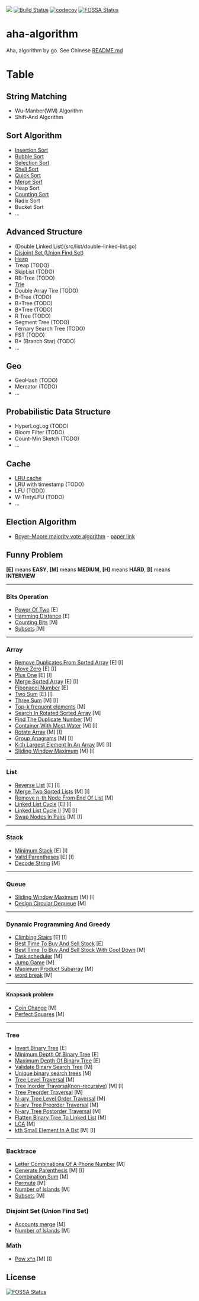 <a title="Hit" target="_blank" href="https://github.com/psc0606/aha-algorithm"><img src="https://hits.b3log.org/psc0606/aha-algorithm.svg"></a>
[![Build Status](https://travis-ci.com/psc0606/aha-algorithm.svg?branch=main)](https://travis-ci.com/psc0606/aha-algorithm)
[![codecov](https://codecov.io/gh/psc0606/aha-algorithm/branch/main/graph/badge.svg)](https://codecov.io/gh/psc0606/aha-algorithm)
[![FOSSA Status](https://app.fossa.com/api/projects/git%2Bgithub.com%2Fpsc0606%2Faha-algorithm.svg?type=shield)](https://app.fossa.com/projects/git%2Bgithub.com%2Fpsc0606%2Faha-algorithm?ref=badge_shield)

# aha-algorithm
Aha, algorithm by go. See Chinese [README.md](./README_cn.md)

# Table
## String Matching
* Wu-Manber(WM) Algorithm
* Shift-And Algorithm

## Sort Algorithm
* [Insertion Sort](src/sort/insert-sort.go)
* [Bubble Sort](src/sort/bubble-sort.go)
* [Selection Sort](src/sort/select-sort.go)  
* [Shell Sort](src/sort/shell-sort.go)
* [Quick Sort](src/sort/quick-sort.go)
* [Merge Sort](src/sort/merge-sort.go)
* Heap Sort
* [Counting Sort](src/sort/counting-sort.go)
* Radix Sort
* Bucket Sort
* ...

## Advanced Structure
* (Double Linked List)(src/list/double-linked-list.go)
* [Disjoint Set (Union Find Set)](src/tree/disjoint-set.go)
* [Heap](src/heap/heap.go)
* Treap (TODO)
* SkipList (TODO)
* RB-Tree (TODO)
* [Trie](src/tree/trie.go)
* Double Array Tire (TODO)
* B-Tree (TODO)
* B+Tree (TODO)
* B*Tree (TODO)
* R Tree (TODO)
* Segment Tree (TODO)
* Ternary Search Tree (TODO)
* FST (TODO)
* B* (Branch Star) (TODO)
* ...

## Geo
* GeoHash (TODO)
* Mercator (TODO)
* ...

## Probabilistic Data Structure
* HyperLogLog (TODO)
* Bloom Filter (TODO)
* Count-Min Sketch (TODO)
* ...

## Cache
* [LRU cache](src/cache/lru.go)
* LRU with timestamp (TODO)
* LFU (TODO)
* W-TintyLFU (TODO)
* ...

## Election Algorithm
*  [Boyer–Moore majority vote algorithm](src/election/majority-element.go) - [paper link](paper/A%20Fast%20Majority%20Vote%20Algorithm.pdf)

## Funny Problem
**[E]** means **EASY**, **[M]** means **MEDIUM**, **[H]** means **HARD**, **[I]** means **INTERVIEW**

---
### Bits Operation
* [Power Of Two](src/bit/power-of-two.go) [E]
* [Hamming Distance](src/bit/hamming-distance.go) [E]
* [Counting Bits](src/bit/counting-bits.go) [M]
* [Subsets](src/backtrace/subsets.go) [M]

---
### Array
* [Remove Duplicates From Sorted Array](src/array/remove_duplicates.go) [E] [I]
* [Move Zero](src/array/move-zero.go) [E] [I]
* [Plus One](src/array/plus-one.go) [E] [I]
* [Merge Sorted Array](src/array/merge-sorted-array.go) [E] [I]  
* [Fibonacci Number](src/array/fibonacci_number.go) [E]
* [Two Sum](src/array/twosum.go) [E] [I]
* [Three Sum](src/array/threesum.go) [M] [I]
* [Top-k frequent elements](src/array/top-k-frequent-elements.go) [M]
* [Search In Rotated Sorted Array](src/array/search-in-rotated-sorted-array.go) [M]
* [Find The Duplicate Number](src/array/find-the-duplicate-number.go) [M]
* [Container With Most Water](src/array/container-with-most-water.go) [M] [I]
* [Rotate Array](src/array/rotate-array.go) [M] [I]
* [Group Anagrams](src/array/group-anagrams.go) [M] [I]
* [K-th Largest Element In An Array](src/array/kth-largest-element-in-an-array.go) [M] [I]
* [Sliding Window Maximum](src/array/sliding-window-maximum.go) [M] [I]

---
### List
* [Reverse List](src/list/reverselist.go) [E] [I]
* [Merge Two Sorted Lists](src/list/merge-two-sorted-lists.go) [M] [I]
* [Remove n-th Node From End Of List](src/list/remove-nth-node-from-end-of-list.go) [M]
* [Linked List Cycle](src/list/linked-list-cycle.go) [E] [I]
* [Linked List Cycle II](src/list/linked-list-cycle-ii.go) [M] [I]
* [Swap Nodes In Pairs](src/list/swap-nodes-in-pairs.go) [M] [I]

---
### Stack
* [Minimum Stack](src/stack/min-stack.go) [E] [I]
* [Valid Parentheses](src/stack/valid-parentheses.go) [E] [I]
* [Decode String](src/stack/decode-string.go) [M]

---
### Queue
* [Sliding Window Maximum](src/array/sliding-window-maximum.go) [M] [I]
* [Design Circular Dequeue](src/queue/design-circular-deque.go) [M]

---
### Dynamic Programming And Greedy
* [Climbing Stairs](src/optimalization/climbing-stairs.go) [E] [I]
* [Best Time To Buy And Sell Stock](src/optimalization/best-time-to-buy-and-sell-stock.go) [E]
* [Best Time To Buy And Sell Stock With Cool Down](src/optimalization/best-time-to-buy-and-sell-stock-with-cooldown.go) [M]  
* [Task scheduler](src/optimalization/task-scheduler.go) [M]
* [Jump Game](src/optimalization/jump-game.go) [M]
* [Maximum Product Subarray](src/optimalization/maximum-product-subarray.go) [M]
* [word break](src/string/word-break.go) [M]

---
#### Knapsack problem
* [Coin Change](src/optimalization/coin-change.go) [M]
* [Perfect Squares](src/optimalization/perfect-squares.go) [M]

---
### Tree
* [Invert Binary Tree](src/tree/invert-binary-tree.go) [E]
* [Minimum Depth Of Binary Tree](src/tree/minimum-depth-of-binary-tree.go) [E]
* [Maximum Depth Of Binary Tree](src/tree/maximum-depth-of-binary-tree.go) [E]
* [Validate Binary Search Tree](src/tree/validate-binary-search-tree.go) [M]
* [Unique binary search trees](src/tree/unique-binary-search-trees.go) [M]
* [Tree Level Traversal](src/tree/binary-tree-level-order-traversal.go) [M]
* [Tree Inorder Traversal(non-recursive)](src/tree/binary-tree-inorder-traversal.go) [M] [I]
* [Tree Preorder Traversal](src/tree/binary-tree-inorder-traversal.go) [M]
* [N-ary Tree Level Order Traversal](src/tree/n-ary-tree-level-order-traversal.go) [M]
* [N-ary Tree Preorder Traversal](src/tree/n-ary-tree-preorder-traversal.go) [M]
* [N-ary Tree Postorder Traversal](src/tree/n-ary-tree-postorder-traversal.go) [M]  
* [Flatten Binary Tree To Linked List](src/tree/flatten-binary-tree-to-linked-list.go) [M]
* [LCA](src/tree/lowest-common-ancestor-of-a-binary-tree.go) [M]
* [kth Small Element In A Bst](src/tree/kth-smallest-element-in-a-bst.go) [M] [I]

---
### Backtrace
* [Letter Combinations Of A Phone Number](src/backtrace/letter-combinations-of-a-phone-number.go) [M]
* [Generate Parenthesis](src/backtrace/generate-parentheses.go) [M] [I]
* [Combination Sum](src/backtrace/combination-sum.go) [M]
* [Permute](src/backtrace/permutations.go) [M]
* [Number of Islands](src/backtrace/number-of-islands.go) [M]
* [Subsets](src/backtrace/subsets.go) [M]

### Disjoint Set (Union Find Set)
* [Accounts merge](src/tree/accounts-merge.go) [M]
* [Number of Islands](src/backtrace/number-of-islands.go) [M]

### Math
* [Pow x^n](src/math/powx-n.go) [M] [I]

## License
[![FOSSA Status](https://app.fossa.com/api/projects/git%2Bgithub.com%2Fpsc0606%2Faha-algorithm.svg?type=large)](https://app.fossa.com/projects/git%2Bgithub.com%2Fpsc0606%2Faha-algorithm?ref=badge_large)
